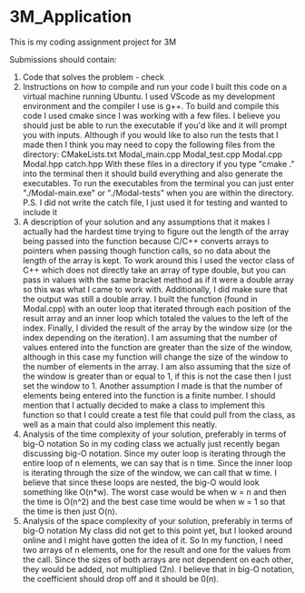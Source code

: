 # 3M_Application
This is my coding assignment project for 3M

Submissions should contain:
1. Code that solves the problem - check
2. Instructions on how to compile and run your code
        I built this code on a virtual machine running Ubuntu. I used VScode as my development environment
    and the compiler I use is g++. To build and compile this code I used cmake since I was working with
    a few files. I believe you should just be able to run the executable if you'd like and it will prompt
    you with inputs. Although if you would like to also run the tests that I made then I think you may need
    to copy the following files from the directory:
        CMakeLists.txt
        Modal_main.cpp
        Modal_test.cpp
        Modal.cpp
        Modal.hpp
        catch.hpp
    With these files in a directory if you type "cmake ." into the terminal then it should build everything
    and also generate the executables. To run the executables from the terminal you can just enter
    "./Modal-main.exe" or "./Modal-tests" when you are within the directory. 
    P.S. I did not write the catch file, I just used it for testing and wanted to include it
3. A description of your solution and any assumptions that it makes
        I actually had the hardest time trying to figure out the length of the array being passed into the function
    because C/C++ converts arrays to pointers when passing though function calls, so no data about the length 
    of the array is kept. To work around this I used the vector class of C++ which does not directly take an 
    array of type double, but you can pass in values with the same bracket method as if it were a double array 
    so this was what I came to work with. Additionally, I did make sure that the output was still a double array.
        I built the function (found in Modal.cpp) with an outer loop that iterated through each position of the 
    result array and an inner loop which totaled the values to the left of the index. Finally, I divided the
    result of the array by the window size (or the index depending on the iteration).
        I am assuming that the number of values entered into the function are greater than the size of the window, 
    although in this case my function will change the size of the window to the number of elements in the array. I
    am also assuming that the size of the window is greater than or equal to 1, if this is not the case then I just
    set the window to 1. Another assumption I made is that the number of elements being entered into the function 
    is a finite number.
        I should mention that I actually decided to make a class to implement this function so that I could create
    a test file that could pull from the class, as well as a main that could also implement this neatly.
4. Analysis of the time complexity of your solution, preferably in terms of big-O notation
    So in my coding class we actually just recently began discussing big-O notation. Since my outer loop is iterating
    through the entire loop of n elements, we can say that is n time. Since the inner loop is iterating through the
    size of the window, we can call that w time. I believe that since these loops are nested, the big-O would look
    something like O(n*w). The worst case would be when w = n and then the time is O(n^2) and the best case time would
    be when w = 1 so that the time is then just O(n).
5. Analysis of the space complexity of your solution, preferably in terms of big-O notation
    My class did not get to this point yet, but I looked around online and I might have gotten the idea of it.
    So In my function, I need two arrays of n elements, one for the result and one for the values from the call.
    Since the sizes of both arrays are not dependent on each other, they would be added, not multiplied (2n). 
    I believe that in big-O notation, the coefficient should drop off and it should be 0(n).

